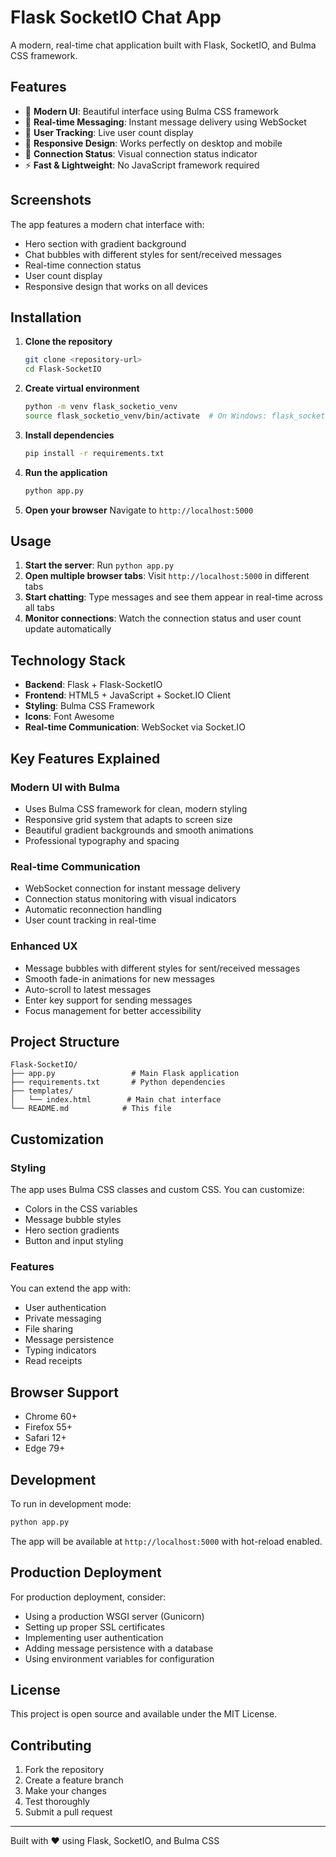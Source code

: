 # Flask SocketIO Chat App

A modern, real-time chat application built with Flask, SocketIO, and Bulma CSS framework.

## Features

- 🎨 **Modern UI**: Beautiful interface using Bulma CSS framework
- 💬 **Real-time Messaging**: Instant message delivery using WebSocket
- 👥 **User Tracking**: Live user count display
- 📱 **Responsive Design**: Works perfectly on desktop and mobile
- 🔗 **Connection Status**: Visual connection status indicator
- ⚡ **Fast & Lightweight**: No JavaScript framework required

## Screenshots

The app features a modern chat interface with:
- Hero section with gradient background
- Chat bubbles with different styles for sent/received messages
- Real-time connection status
- User count display
- Responsive design that works on all devices

## Installation

1. **Clone the repository**
   ```bash
   git clone <repository-url>
   cd Flask-SocketIO
   ```

2. **Create virtual environment**
   ```bash
   python -m venv flask_socketio_venv
   source flask_socketio_venv/bin/activate  # On Windows: flask_socketio_venv\Scripts\activate
   ```

3. **Install dependencies**
   ```bash
   pip install -r requirements.txt
   ```

4. **Run the application**
   ```bash
   python app.py
   ```

5. **Open your browser**
   Navigate to `http://localhost:5000`

## Usage

1. **Start the server**: Run `python app.py`
2. **Open multiple browser tabs**: Visit `http://localhost:5000` in different tabs
3. **Start chatting**: Type messages and see them appear in real-time across all tabs
4. **Monitor connections**: Watch the connection status and user count update automatically

## Technology Stack

- **Backend**: Flask + Flask-SocketIO
- **Frontend**: HTML5 + JavaScript + Socket.IO Client
- **Styling**: Bulma CSS Framework
- **Icons**: Font Awesome
- **Real-time Communication**: WebSocket via Socket.IO

## Key Features Explained

### Modern UI with Bulma
- Uses Bulma CSS framework for clean, modern styling
- Responsive grid system that adapts to screen size
- Beautiful gradient backgrounds and smooth animations
- Professional typography and spacing

### Real-time Communication
- WebSocket connection for instant message delivery
- Connection status monitoring with visual indicators
- Automatic reconnection handling
- User count tracking in real-time

### Enhanced UX
- Message bubbles with different styles for sent/received messages
- Smooth fade-in animations for new messages
- Auto-scroll to latest messages
- Enter key support for sending messages
- Focus management for better accessibility

## Project Structure

```
Flask-SocketIO/
├── app.py                 # Main Flask application
├── requirements.txt       # Python dependencies
├── templates/
│   └── index.html        # Main chat interface
└── README.md            # This file
```

## Customization

### Styling
The app uses Bulma CSS classes and custom CSS. You can customize:
- Colors in the CSS variables
- Message bubble styles
- Hero section gradients
- Button and input styling

### Features
You can extend the app with:
- User authentication
- Private messaging
- File sharing
- Message persistence
- Typing indicators
- Read receipts

## Browser Support

- Chrome 60+
- Firefox 55+
- Safari 12+
- Edge 79+

## Development

To run in development mode:
```bash
python app.py
```

The app will be available at `http://localhost:5000` with hot-reload enabled.

## Production Deployment

For production deployment, consider:
- Using a production WSGI server (Gunicorn)
- Setting up proper SSL certificates
- Implementing user authentication
- Adding message persistence with a database
- Using environment variables for configuration

## License

This project is open source and available under the MIT License.

## Contributing

1. Fork the repository
2. Create a feature branch
3. Make your changes
4. Test thoroughly
5. Submit a pull request

---

Built with ❤️ using Flask, SocketIO, and Bulma CSS 